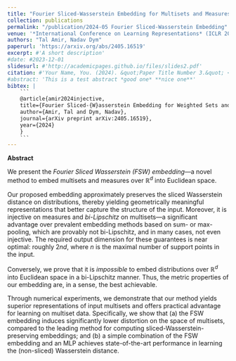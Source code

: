 ```yaml
---
title: "Fourier Sliced-Wasserstein Embedding for Multisets and Measures"
collection: publications
permalink: "/publication/2024-05 Fourier Sliced-Wasserstein Embedding"
venue: '*International Conference on Learning Representations* (ICLR 2025, to appear)'
authors: "Tal Amir, Nadav Dym"
paperurl: 'https://arxiv.org/abs/2405.16519'
excerpt: #'A short description'
#date: #2023-12-01
slidesurl: #'http://academicpages.github.io/files/slides2.pdf'
citation: #'Your Name, You. (2024). &quot;Paper Title Number 3.&quot; <i>GitHub Journal of Bugs</i>. 1(3).'
#abstract: 'This is a test abstract *good one* **nice one**'
bibtex: |
    ```
    @article{amir2024injective,
    title={Fourier Sliced-{W}asserstein Embedding for Weighted Sets and Point Clouds},
    author={Amir, Tal and Dym, Nadav},
    journal={arXiv preprint arXiv:2405.16519},
    year={2024}
    }
    ```
---
```



**Abstract**

We present the *Fourier Sliced Wasserstein (FSW) embedding*—a novel method to embed multisets and measures over $\mathbb{R}^d$ into Euclidean space.
 
Our proposed embedding approximately preserves the sliced Wasserstein distance on distributions, thereby yielding geometrically meaningful representations that better capture the structure of the input. Moreover, it is injective on measures and *bi-Lipschitz* on multisets—a significant advantage over prevalent embedding methods based on sum- or max-pooling, which are provably not bi-Lipschitz, and in many cases, not even injective.
The required output dimension for these guarantees is near optimal: roughly $2 n d$, where $n$ is the maximal number of support points in the input.
 
Conversely, we prove that it is $\textit{impossible}$ to embed distributions over $\mathbb{R}^d$ into Euclidean space in a bi-Lipschitz manner. Thus, the metric properties of our embedding are, in a sense, the best achievable.
 
Through numerical experiments, we demonstrate that our method yields superior representations of input multisets and offers practical advantage for learning on multiset data. Specifically, we show that (a) the FSW embedding induces significantly lower distortion on the space of multisets, compared to the leading method for computing sliced-Wasserstein-preserving embeddings; and (b) a simple combination of the FSW embedding and an MLP achieves state-of-the-art performance in learning the (non-sliced) Wasserstein distance.
